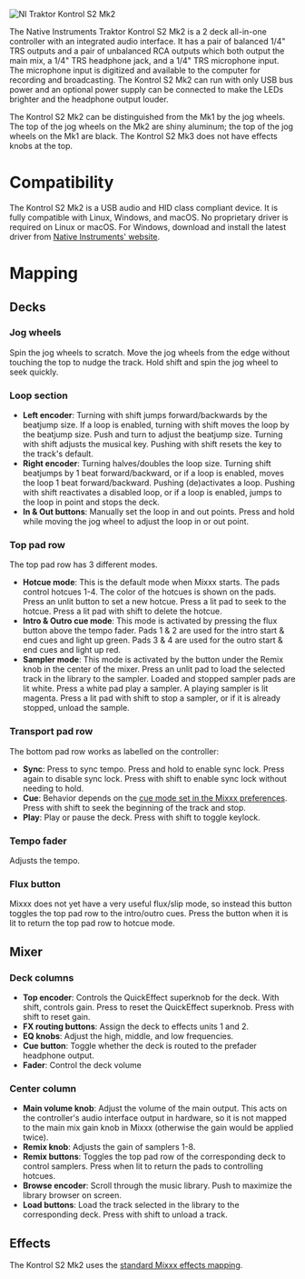 ![NI Traktor Kontrol S2 Mk2](https://user-images.githubusercontent.com/9455094/88471094-4ab03900-ceca-11ea-8f86-53205fff7d62.jpg)

The Native Instruments Traktor Kontrol S2 Mk2 is a 2 deck all-in-one controller with an integrated audio interface. It has a pair of balanced 1/4" TRS outputs and a pair of unbalanced RCA outputs which both output the main mix, a 1/4" TRS headphone jack, and a 1/4" TRS microphone input. The microphone input is digitized and available to the computer for recording and broadcasting. The Kontrol S2 Mk2 can run with only USB bus power and an optional power supply can be connected to make the LEDs brighter and the headphone output louder.

The Kontrol S2 Mk2 can be distinguished from the Mk1 by the jog wheels. The top of the jog wheels on the Mk2 are shiny aluminum; the top of the jog wheels on the Mk1 are black. The Kontrol S2 Mk3 does not have effects knobs at the top.

# Compatibility
The Kontrol S2 Mk2 is a USB audio and HID class compliant device. It is fully compatible with Linux, Windows, and macOS. No proprietary driver is required on Linux or macOS. For Windows, download and install the latest driver from [Native Instruments' website](https://www.native-instruments.com/en/support/downloads/drivers-other-files/).

# Mapping
## Decks

### Jog wheels
Spin the jog wheels to scratch. Move the jog wheels from the edge without touching the top to nudge the track. Hold shift and spin the jog wheel to seek quickly.

### Loop section
  - **Left encoder**: Turning with shift jumps forward/backwards by the beatjump size. If a loop is enabled,
    turning with shift moves the loop by the beatjump size. Push and turn to adjust the beatjump size.
    Turning with shift adjusts the musical key. Pushing with shift resets the key to the track's default.
  - **Right encoder**: Turning halves/doubles the loop size. Turning shift beatjumps by 1 beat forward/backward, or if a loop is enabled,
    moves the loop 1 beat forward/backward. Pushing (de)activates a loop. Pushing with shift reactivates a disabled loop, or if a loop
    is enabled, jumps to the loop in point and stops the deck.
  - **In & Out buttons**: Manually set the loop in and out points. Press and hold while moving the jog wheel to adjust the loop in or out point.

### Top pad row
The top pad row has 3 different modes.
  - **Hotcue mode**: This is the default mode when Mixxx starts. The pads control hotcues 1-4. The color of the hotcues is shown on the pads. Press an unlit button to set a new hotcue. Press a lit pad to seek to the hotcue. Press a lit pad with shift to delete the hotcue.
  - **Intro & Outro cue mode**: This mode is activated by pressing the flux button above the tempo fader. Pads 1 & 2 are used for the intro start & end cues and light up green. Pads 3 & 4 are used for the outro start & end cues and light up red.
  - **Sampler mode**: This mode is activated by the button under the Remix knob in the center of the mixer. Press an unlit pad to load the selected track in the library to the sampler. Loaded and stopped sampler pads are lit white. Press a white pad play a sampler. A playing sampler is lit magenta. Press a lit pad with shift to stop a sampler, or if it is already stopped, unload the sample.

### Transport pad row
The bottom pad row works as labelled on the controller:
  - **Sync**: Press to sync tempo. Press and hold to enable sync lock. Press again to disable sync lock. Press with shift to enable sync lock without needing to hold.
  - **Cue**: Behavior depends on the [cue mode set in the Mixxx preferences](https://mixxx.org/manual/latest/en/chapters/user_interface.html#using-cue-modes). Press with shift to seek the beginning of the track and stop.
  - **Play**: Play or pause the deck. Press with shift to toggle keylock.

### Tempo fader
Adjusts the tempo.

### Flux button
Mixxx does not yet have a very useful flux/slip mode, so instead this button toggles the top pad row to the intro/outro cues. Press the button when it is lit to return the top pad row to hotcue mode.

## Mixer

### Deck columns
  - **Top encoder**: Controls the QuickEffect superknob for the deck. With shift, controls gain. Press to reset the QuickEffect superknob. Press with shift to reset gain.
  - **FX routing buttons**: Assign the deck to effects units 1 and 2.
  - **EQ knobs**: Adjust the high, middle, and low frequencies.
  - **Cue button**: Toggle whether the deck is routed to the prefader headphone output.
  - **Fader**: Control the deck volume

### Center column
  - **Main volume knob**: Adjust the volume of the main output. This acts on the controller's audio interface output in hardware, so it is not mapped to the main mix gain knob in Mixxx (otherwise the gain would be applied twice).
  - **Remix knob**: Adjusts the gain of samplers 1-8.
  - **Remix buttons**: Toggles the top pad row of the corresponding deck to control samplers. Press when lit to return the pads to controlling hotcues.
  - **Browse encoder**: Scroll through the music library. Push to maximize the library browser on screen.
  - **Load buttons**: Load the track selected in the library to the corresponding deck. Press with shift to unload a track.

## Effects
The Kontrol S2 Mk2 uses the [standard Mixxx effects mapping](https://github.com/mixxxdj/mixxx/wiki/standard-effects-mapping).